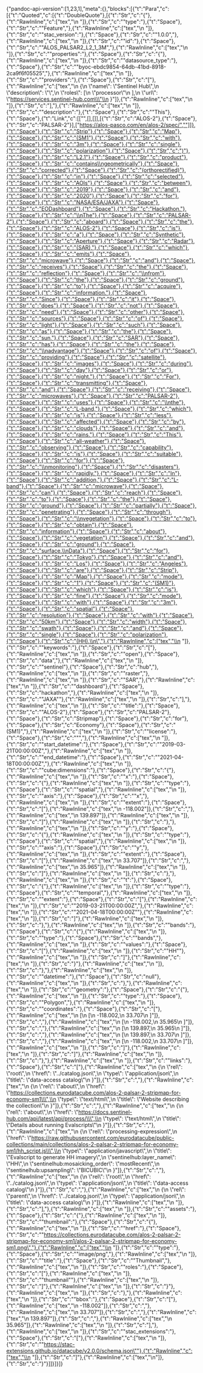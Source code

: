 {"pandoc-api-version":[1,23,1],"meta":{},"blocks":[{"t":"Para","c":[{"t":"Quoted","c":[{"t":"DoubleQuote"},[{"t":"Str","c":"{"},{"t":"RawInline","c":["tex","\\n  "]},{"t":"Str","c":"\"type\":"},{"t":"Space"},{"t":"Str","c":"\"Feature\","},{"t":"RawInline","c":["tex","\\n  "]},{"t":"Str","c":"\"stac_version\":"},{"t":"Space"},{"t":"Str","c":"\"1.0.0\","},{"t":"RawInline","c":["tex","\\n  "]},{"t":"Str","c":"\"id\":"},{"t":"Space"},{"t":"Str","c":"\"ALOS_PALSAR2_L2_1_3M\","},{"t":"RawInline","c":["tex","\\n  "]},{"t":"Str","c":"\"properties\":"},{"t":"Space"},{"t":"Str","c":"{"},{"t":"RawInline","c":["tex","\\n    "]},{"t":"Str","c":"\"datasource_type\":"},{"t":"Space"},{"t":"Str","c":"\"byoc-ebdc9854-64db-41bd-8918-2ca9f6f05525\","},{"t":"RawInline","c":["tex","\\n    "]},{"t":"Str","c":"\"providers\":"},{"t":"Space"},{"t":"Str","c":"["},{"t":"RawInline","c":["tex","\\n      {\\n        \\\"name\\\": \\\"Sentinel Hub\\\",\\n        \\\"description\\\": \\\"\\\",\\n        \\\"roles\\\": [\\n          \\\"processor\\\"\\n        ],\\n        \\\"url\\\": \\\"https://services.sentinel-hub.com\\\"\\n      }"]},{"t":"RawInline","c":["tex","\\n    "]},{"t":"Str","c":"],"},{"t":"RawInline","c":["tex","\\n    "]},{"t":"Str","c":"\"description\":"},{"t":"Space"},{"t":"Str","c":"\"This"},{"t":"Space"},{"t":"Link","c":[["",[],[]],[{"t":"Str","c":"ALOS-2"},{"t":"Space"},{"t":"Str","c":"PALSAR-2"}],["https://alos-pasco.com/en/alos-2/spec/",""]]},{"t":"Space"},{"t":"Str","c":"Strip"},{"t":"Space"},{"t":"Str","c":"Map"},{"t":"Space"},{"t":"Str","c":"(SM1"},{"t":"Space"},{"t":"Str","c":"with"},{"t":"Space"},{"t":"Str","c":"3m"},{"t":"Space"},{"t":"Str","c":"single"},{"t":"Space"},{"t":"Str","c":"polarization"},{"t":"Space"},{"t":"Str","c":")"},{"t":"Space"},{"t":"Str","c":"L2.1"},{"t":"Space"},{"t":"Str","c":"product"},{"t":"Space"},{"t":"Str","c":"contains\\ngeometrically"},{"t":"Space"},{"t":"Str","c":"corrected"},{"t":"Space"},{"t":"Str","c":"(orthorectified)"},{"t":"Space"},{"t":"Str","c":"in"},{"t":"Space"},{"t":"Str","c":"selected"},{"t":"Space"},{"t":"Str","c":"AOIs"},{"t":"Space"},{"t":"Str","c":"between"},{"t":"Space"},{"t":"Str","c":"2019"},{"t":"Space"},{"t":"Str","c":"and"},{"t":"Space"},{"t":"Str","c":"2020"},{"t":"Space"},{"t":"Str","c":"for"},{"t":"Space"},{"t":"Str","c":"NASA/ESA/JAXA"},{"t":"Space"},{"t":"Str","c":"EODashboard"},{"t":"Space"},{"t":"Str","c":"Hackathon."},{"t":"Space"},{"t":"Str","c":"\\nThe"},{"t":"Space"},{"t":"Str","c":"PALSAR-2"},{"t":"Space"},{"t":"Str","c":"aboard"},{"t":"Space"},{"t":"Str","c":"the"},{"t":"Space"},{"t":"Str","c":"ALOS-2"},{"t":"Space"},{"t":"Str","c":"is"},{"t":"Space"},{"t":"Str","c":"a"},{"t":"Space"},{"t":"Str","c":"Synthetic"},{"t":"Space"},{"t":"Str","c":"Aperture"},{"t":"Space"},{"t":"Str","c":"Radar"},{"t":"Space"},{"t":"Str","c":"(SAR),"},{"t":"Space"},{"t":"Str","c":"which"},{"t":"Space"},{"t":"Str","c":"emits"},{"t":"Space"},{"t":"Str","c":"microwave"},{"t":"Space"},{"t":"Str","c":"and"},{"t":"Space"},{"t":"Str","c":"receives"},{"t":"Space"},{"t":"Str","c":"the"},{"t":"Space"},{"t":"Str","c":"reflection"},{"t":"Space"},{"t":"Str","c":"\\nfrom"},{"t":"Space"},{"t":"Str","c":"the"},{"t":"Space"},{"t":"Str","c":"ground"},{"t":"Space"},{"t":"Str","c":"to"},{"t":"Space"},{"t":"Str","c":"acquire"},{"t":"Space"},{"t":"Str","c":"information."},{"t":"Space"},{"t":"Str","c":"Since"},{"t":"Space"},{"t":"Str","c":"it"},{"t":"Space"},{"t":"Str","c":"does"},{"t":"Space"},{"t":"Str","c":"not"},{"t":"Space"},{"t":"Str","c":"need"},{"t":"Space"},{"t":"Str","c":"other"},{"t":"Space"},{"t":"Str","c":"sources"},{"t":"Space"},{"t":"Str","c":"of"},{"t":"Space"},{"t":"Str","c":"light"},{"t":"Space"},{"t":"Str","c":"such"},{"t":"Space"},{"t":"Str","c":"as"},{"t":"Space"},{"t":"Str","c":"the"},{"t":"Space"},{"t":"Str","c":"sun,"},{"t":"Space"},{"t":"Str","c":"SAR"},{"t":"Space"},{"t":"Str","c":"has"},{"t":"Space"},{"t":"Str","c":"the"},{"t":"Space"},{"t":"Str","c":"\\nadvantage"},{"t":"Space"},{"t":"Str","c":"of"},{"t":"Space"},{"t":"Str","c":"providing"},{"t":"Space"},{"t":"Str","c":"satellite"},{"t":"Space"},{"t":"Str","c":"images"},{"t":"Space"},{"t":"Str","c":"during"},{"t":"Space"},{"t":"Str","c":"day"},{"t":"Space"},{"t":"Str","c":"or"},{"t":"Space"},{"t":"Str","c":"night."},{"t":"Space"},{"t":"Str","c":"For"},{"t":"Space"},{"t":"Str","c":"transmitting"},{"t":"Space"},{"t":"Str","c":"and"},{"t":"Space"},{"t":"Str","c":"receiving"},{"t":"Space"},{"t":"Str","c":"microwaves"},{"t":"Space"},{"t":"Str","c":"PALSAR-2"},{"t":"Space"},{"t":"Str","c":"uses"},{"t":"Space"},{"t":"Str","c":"\\nthe"},{"t":"Space"},{"t":"Str","c":"L-band,"},{"t":"Space"},{"t":"Str","c":"which"},{"t":"Space"},{"t":"Str","c":"is"},{"t":"Space"},{"t":"Str","c":"less"},{"t":"Space"},{"t":"Str","c":"affected"},{"t":"Space"},{"t":"Str","c":"by"},{"t":"Space"},{"t":"Str","c":"clouds"},{"t":"Space"},{"t":"Str","c":"and"},{"t":"Space"},{"t":"Str","c":"rains."},{"t":"Space"},{"t":"Str","c":"This"},{"t":"Space"},{"t":"Str","c":"all-weather"},{"t":"Space"},{"t":"Str","c":"observing"},{"t":"Space"},{"t":"Str","c":"capability"},{"t":"Space"},{"t":"Str","c":"is"},{"t":"Space"},{"t":"Str","c":"suitable"},{"t":"Space"},{"t":"Str","c":"for"},{"t":"Space"},{"t":"Str","c":"\\nmonitoring"},{"t":"Space"},{"t":"Str","c":"disasters"},{"t":"Space"},{"t":"Str","c":"rapidly."},{"t":"Space"},{"t":"Str","c":"In"},{"t":"Space"},{"t":"Str","c":"addition,"},{"t":"Space"},{"t":"Str","c":"L-band"},{"t":"Space"},{"t":"Str","c":"microwave"},{"t":"Space"},{"t":"Str","c":"can"},{"t":"Space"},{"t":"Str","c":"reach"},{"t":"Space"},{"t":"Str","c":"to"},{"t":"Space"},{"t":"Str","c":"the"},{"t":"Space"},{"t":"Str","c":"ground"},{"t":"Space"},{"t":"Str","c":"partially"},{"t":"Space"},{"t":"Str","c":"penetrating"},{"t":"Space"},{"t":"Str","c":"through"},{"t":"Space"},{"t":"Str","c":"\\nvegetation"},{"t":"Space"},{"t":"Str","c":"to"},{"t":"Space"},{"t":"Str","c":"obtain"},{"t":"Space"},{"t":"Str","c":"information"},{"t":"Space"},{"t":"Str","c":"about"},{"t":"Space"},{"t":"Str","c":"vegetation"},{"t":"Space"},{"t":"Str","c":"and"},{"t":"Space"},{"t":"Str","c":"ground"},{"t":"Space"},{"t":"Str","c":"surface.\\nData"},{"t":"Space"},{"t":"Str","c":"for"},{"t":"Space"},{"t":"Str","c":"Tokyo"},{"t":"Space"},{"t":"Str","c":"and"},{"t":"Space"},{"t":"Str","c":"Los"},{"t":"Space"},{"t":"Str","c":"Angeles"},{"t":"Space"},{"t":"Str","c":"are"},{"t":"Space"},{"t":"Str","c":"Strip"},{"t":"Space"},{"t":"Str","c":"Map"},{"t":"Space"},{"t":"Str","c":"mode"},{"t":"Space"},{"t":"Str","c":"1"},{"t":"Space"},{"t":"Str","c":"(SM1)"},{"t":"Space"},{"t":"Str","c":"which"},{"t":"Space"},{"t":"Str","c":"is"},{"t":"Space"},{"t":"Str","c":"fine"},{"t":"Space"},{"t":"Str","c":"mode"},{"t":"Space"},{"t":"Str","c":"with"},{"t":"Space"},{"t":"Str","c":"3m"},{"t":"Space"},{"t":"Str","c":"spatial"},{"t":"Space"},{"t":"Str","c":"resolution"},{"t":"Space"},{"t":"Str","c":"with"},{"t":"Space"},{"t":"Str","c":"50km"},{"t":"Space"},{"t":"Str","c":"width"},{"t":"Space"},{"t":"Str","c":"swath"},{"t":"Space"},{"t":"Str","c":"and"},{"t":"Space"},{"t":"Str","c":"single"},{"t":"Space"},{"t":"Str","c":"polarization"},{"t":"Space"},{"t":"Str","c":"(HH).\\n\","},{"t":"RawInline","c":["tex","\\n    "]},{"t":"Str","c":"\"keywords\":"},{"t":"Space"},{"t":"Str","c":"["},{"t":"RawInline","c":["tex","\\n      "]},{"t":"Str","c":"\"open"},{"t":"Space"},{"t":"Str","c":"data\","},{"t":"RawInline","c":["tex","\\n      "]},{"t":"Str","c":"\"sentinel"},{"t":"Space"},{"t":"Str","c":"hub\","},{"t":"RawInline","c":["tex","\\n      "]},{"t":"Str","c":"\"raster\","},{"t":"RawInline","c":["tex","\\n      "]},{"t":"Str","c":"\"SAR\","},{"t":"RawInline","c":["tex","\\n      "]},{"t":"Str","c":"\"dashboard"},{"t":"Space"},{"t":"Str","c":"hackathon\","},{"t":"RawInline","c":["tex","\\n      "]},{"t":"Str","c":"\"JAXA\""},{"t":"RawInline","c":["tex","\\n    "]},{"t":"Str","c":"],"},{"t":"RawInline","c":["tex","\\n    "]},{"t":"Str","c":"\"title\":"},{"t":"Space"},{"t":"Str","c":"\"ALOS-2"},{"t":"Space"},{"t":"Str","c":"PALSAR-2"},{"t":"Space"},{"t":"Str","c":"Stripmap"},{"t":"Space"},{"t":"Str","c":"for"},{"t":"Space"},{"t":"Str","c":"Economy"},{"t":"Space"},{"t":"Str","c":"(SM1)\","},{"t":"RawInline","c":["tex","\\n    "]},{"t":"Str","c":"\"license\":"},{"t":"Space"},{"t":"Str","c":"\"\","},{"t":"RawInline","c":["tex","\\n    "]},{"t":"Str","c":"\"start_datetime\":"},{"t":"Space"},{"t":"Str","c":"\"2019-03-21T00:00:00Z\","},{"t":"RawInline","c":["tex","\\n    "]},{"t":"Str","c":"\"end_datetime\":"},{"t":"Space"},{"t":"Str","c":"\"2021-04-18T00:00:00Z\","},{"t":"RawInline","c":["tex","\\n    "]},{"t":"Str","c":"\"cube:dimensions\":"},{"t":"Space"},{"t":"Str","c":"{"},{"t":"RawInline","c":["tex","\\n      "]},{"t":"Str","c":"\"x\":"},{"t":"Space"},{"t":"Str","c":"{"},{"t":"RawInline","c":["tex","\\n        "]},{"t":"Str","c":"\"type\":"},{"t":"Space"},{"t":"Str","c":"\"spatial\","},{"t":"RawInline","c":["tex","\\n        "]},{"t":"Str","c":"\"axis\":"},{"t":"Space"},{"t":"Str","c":"\"x\","},{"t":"RawInline","c":["tex","\\n        "]},{"t":"Str","c":"\"extent\":"},{"t":"Space"},{"t":"Str","c":"["},{"t":"RawInline","c":["tex","\\n          -118.002"]},{"t":"Str","c":","},{"t":"RawInline","c":["tex","\\n          139.897"]},{"t":"RawInline","c":["tex","\\n        "]},{"t":"Str","c":"]"},{"t":"RawInline","c":["tex","\\n      "]},{"t":"Str","c":"},"},{"t":"RawInline","c":["tex","\\n      "]},{"t":"Str","c":"\"y\":"},{"t":"Space"},{"t":"Str","c":"{"},{"t":"RawInline","c":["tex","\\n        "]},{"t":"Str","c":"\"type\":"},{"t":"Space"},{"t":"Str","c":"\"spatial\","},{"t":"RawInline","c":["tex","\\n        "]},{"t":"Str","c":"\"axis\":"},{"t":"Space"},{"t":"Str","c":"\"y\","},{"t":"RawInline","c":["tex","\\n        "]},{"t":"Str","c":"\"extent\":"},{"t":"Space"},{"t":"Str","c":"["},{"t":"RawInline","c":["tex","\\n          33.707"]},{"t":"Str","c":","},{"t":"RawInline","c":["tex","\\n          35.965"]},{"t":"RawInline","c":["tex","\\n        "]},{"t":"Str","c":"]"},{"t":"RawInline","c":["tex","\\n      "]},{"t":"Str","c":"},"},{"t":"RawInline","c":["tex","\\n      "]},{"t":"Str","c":"\"t\":"},{"t":"Space"},{"t":"Str","c":"{"},{"t":"RawInline","c":["tex","\\n        "]},{"t":"Str","c":"\"type\":"},{"t":"Space"},{"t":"Str","c":"\"temporal\","},{"t":"RawInline","c":["tex","\\n        "]},{"t":"Str","c":"\"extent\":"},{"t":"Space"},{"t":"Str","c":"["},{"t":"RawInline","c":["tex","\\n          "]},{"t":"Str","c":"\"2019-03-21T00:00:00Z\","},{"t":"RawInline","c":["tex","\\n          "]},{"t":"Str","c":"\"2021-04-18T00:00:00Z\""},{"t":"RawInline","c":["tex","\\n        "]},{"t":"Str","c":"]"},{"t":"RawInline","c":["tex","\\n      "]},{"t":"Str","c":"},"},{"t":"RawInline","c":["tex","\\n      "]},{"t":"Str","c":"\"bands\":"},{"t":"Space"},{"t":"Str","c":"{"},{"t":"RawInline","c":["tex","\\n        "]},{"t":"Str","c":"\"type\":"},{"t":"Space"},{"t":"Str","c":"\"bands\","},{"t":"RawInline","c":["tex","\\n        "]},{"t":"Str","c":"\"values\":"},{"t":"Space"},{"t":"Str","c":"["},{"t":"RawInline","c":["tex","\\n          "]},{"t":"Str","c":"\"HH\""},{"t":"RawInline","c":["tex","\\n        "]},{"t":"Str","c":"]"},{"t":"RawInline","c":["tex","\\n      "]},{"t":"Str","c":"}"},{"t":"RawInline","c":["tex","\\n    "]},{"t":"Str","c":"},"},{"t":"RawInline","c":["tex","\\n    "]},{"t":"Str","c":"\"datetime\":"},{"t":"Space"},{"t":"Str","c":"null"},{"t":"RawInline","c":["tex","\\n  "]},{"t":"Str","c":"},"},{"t":"RawInline","c":["tex","\\n  "]},{"t":"Str","c":"\"geometry\":"},{"t":"Space"},{"t":"Str","c":"{"},{"t":"RawInline","c":["tex","\\n    "]},{"t":"Str","c":"\"type\":"},{"t":"Space"},{"t":"Str","c":"\"Polygon\","},{"t":"RawInline","c":["tex","\\n    "]},{"t":"Str","c":"\"coordinates\":"},{"t":"Space"},{"t":"Str","c":"["},{"t":"RawInline","c":["tex","\\n      [\\n        [\\n          -118.002,\\n          33.707\\n        ]"]},{"t":"Str","c":","},{"t":"RawInline","c":["tex","\\n        [\\n          -118.002,\\n          35.965\\n        ]"]},{"t":"Str","c":","},{"t":"RawInline","c":["tex","\\n        [\\n          139.897,\\n          35.965\\n        ]"]},{"t":"Str","c":","},{"t":"RawInline","c":["tex","\\n        [\\n          139.897,\\n          33.707\\n        ]"]},{"t":"Str","c":","},{"t":"RawInline","c":["tex","\\n        [\\n          -118.002,\\n          33.707\\n        ]"]},{"t":"RawInline","c":["tex","\\n      "]},{"t":"Str","c":"]"},{"t":"RawInline","c":["tex","\\n    "]},{"t":"Str","c":"]"},{"t":"RawInline","c":["tex","\\n  "]},{"t":"Str","c":"},"},{"t":"RawInline","c":["tex","\\n  "]},{"t":"Str","c":"\"links\":"},{"t":"Space"},{"t":"Str","c":"["},{"t":"RawInline","c":["tex","\\n    {\\n      \\\"rel\\\": \\\"root\\\",\\n      \\\"href\\\": \\\"../catalog.json\\\",\\n      \\\"type\\\": \\\"application/json\\\",\\n      \\\"title\\\": \\\"data-access catalog\\\"\\n    }"]},{"t":"Str","c":","},{"t":"RawInline","c":["tex","\\n    {\\n      \\\"rel\\\": \\\"about\\\",\\n      \\\"href\\\": \\\"https://collections.eurodatacube.com/alos-2-palsar-2-stripmap-for-economy-sm1\\\",\\n      \\\"type\\\": \\\"text/html\\\",\\n      \\\"title\\\": \\\"Website describing the collection\\\"\\n    }"]},{"t":"Str","c":","},{"t":"RawInline","c":["tex","\\n    {\\n      \\\"rel\\\": \\\"about\\\",\\n      \\\"href\\\": \\\"https://docs.sentinel-hub.com/api/latest/api/process/\\\",\\n      \\\"type\\\": \\\"text/html\\\",\\n      \\\"title\\\": \\\"Details about running Evalscripts\\\"\\n    }"]},{"t":"Str","c":","},{"t":"RawInline","c":["tex","\\n    {\\n      \\\"rel\\\": \\\"processing-expression\\\",\\n      \\\"href\\\": \\\"https://raw.githubusercontent.com/eurodatacube/public-collections/main/collections/alos-2-palsar-2-stripmap-for-economy-sm1/hh_script.js\\\",\\n      \\\"type\\\": \\\"application/javascript\\\",\\n      \\\"title\\\": \\\"Evalscript to generate HH imagery\\\",\\n      \\\"sentinelhub:layer_name\\\": \\\"HH\\\",\\n      \\\"sentinelhub:mosaicking_order\\\": \\\"mostRecent\\\",\\n      \\\"sentinelhub:upsampling\\\": \\\"BICUBIC\\\"\\n    }"]},{"t":"Str","c":","},{"t":"RawInline","c":["tex","\\n    {\\n      \\\"rel\\\": \\\"root\\\",\\n      \\\"href\\\": \\\"../catalog.json\\\",\\n      \\\"type\\\": \\\"application/json\\\",\\n      \\\"title\\\": \\\"data-access catalog\\\"\\n    }"]},{"t":"Str","c":","},{"t":"RawInline","c":["tex","\\n    {\\n      \\\"rel\\\": \\\"parent\\\",\\n      \\\"href\\\": \\\"../catalog.json\\\",\\n      \\\"type\\\": \\\"application/json\\\",\\n      \\\"title\\\": \\\"data-access catalog\\\"\\n    }"]},{"t":"RawInline","c":["tex","\\n  "]},{"t":"Str","c":"],"},{"t":"RawInline","c":["tex","\\n  "]},{"t":"Str","c":"\"assets\":"},{"t":"Space"},{"t":"Str","c":"{"},{"t":"RawInline","c":["tex","\\n    "]},{"t":"Str","c":"\"thumbnail\":"},{"t":"Space"},{"t":"Str","c":"{"},{"t":"RawInline","c":["tex","\\n      "]},{"t":"Str","c":"\"href\":"},{"t":"Space"},{"t":"Str","c":"\"https://collections.eurodatacube.com/alos-2-palsar-2-stripmap-for-economy-sm1/alos-2-palsar-2-stripmap-for-economy-sm1.png\","},{"t":"RawInline","c":["tex","\\n      "]},{"t":"Str","c":"\"type\":"},{"t":"Space"},{"t":"Str","c":"\"image/png\","},{"t":"RawInline","c":["tex","\\n      "]},{"t":"Str","c":"\"title\":"},{"t":"Space"},{"t":"Str","c":"\"Thumbnail\","},{"t":"RawInline","c":["tex","\\n      "]},{"t":"Str","c":"\"roles\":"},{"t":"Space"},{"t":"Str","c":"["},{"t":"RawInline","c":["tex","\\n        "]},{"t":"Str","c":"\"thumbnail\""},{"t":"RawInline","c":["tex","\\n      "]},{"t":"Str","c":"]"},{"t":"RawInline","c":["tex","\\n    "]},{"t":"Str","c":"}"},{"t":"RawInline","c":["tex","\\n  "]},{"t":"Str","c":"},"},{"t":"RawInline","c":["tex","\\n  "]},{"t":"Str","c":"\"bbox\":"},{"t":"Space"},{"t":"Str","c":"["},{"t":"RawInline","c":["tex","\\n    -118.002"]},{"t":"Str","c":","},{"t":"RawInline","c":["tex","\\n    33.707"]},{"t":"Str","c":","},{"t":"RawInline","c":["tex","\\n    139.897"]},{"t":"Str","c":","},{"t":"RawInline","c":["tex","\\n    35.965"]},{"t":"RawInline","c":["tex","\\n  "]},{"t":"Str","c":"],"},{"t":"RawInline","c":["tex","\\n  "]},{"t":"Str","c":"\"stac_extensions\":"},{"t":"Space"},{"t":"Str","c":"["},{"t":"RawInline","c":["tex","\\n    "]},{"t":"Str","c":"\"https://stac-extensions.github.io/datacube/v2.0.0/schema.json\""},{"t":"RawInline","c":["tex","\\n  "]},{"t":"Str","c":"]"},{"t":"RawInline","c":["tex","\\n"]},{"t":"Str","c":"}"}]]}]}]}
